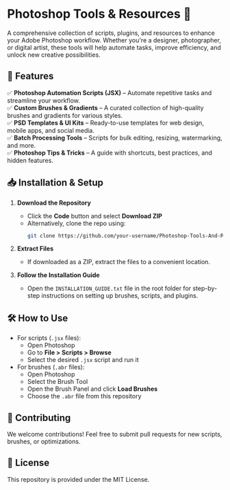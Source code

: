 

# **Photoshop Tools & Resources** 🎨  

A comprehensive collection of scripts, plugins, and resources to enhance your Adobe Photoshop workflow. Whether you're a designer, photographer, or digital artist, these tools will help automate tasks, improve efficiency, and unlock new creative possibilities.  

## **📌 Features**  
✅ **Photoshop Automation Scripts (JSX)** – Automate repetitive tasks and streamline your workflow.  
✅ **Custom Brushes & Gradients** – A curated collection of high-quality brushes and gradients for various styles.  
✅ **PSD Templates & UI Kits** – Ready-to-use templates for web design, mobile apps, and social media.  
✅ **Batch Processing Tools** – Scripts for bulk editing, resizing, watermarking, and more.  
✅ **Photoshop Tips & Tricks** – A guide with shortcuts, best practices, and hidden features.  

## **📥 Installation & Setup**  
1. **Download the Repository**  
   - Click the **Code** button and select **Download ZIP**  
   - Alternatively, clone the repo using:  
     ```bash
     git clone https://github.com/your-username/Photoshop-Tools-And-Resources.git
     ```  
2. **Extract Files**  
   - If downloaded as a ZIP, extract the files to a convenient location.  
   
3. **Follow the Installation Guide**  
   - Open the `INSTALLATION_GUIDE.txt` file in the root folder for step-by-step instructions on setting up brushes, scripts, and plugins.  

## **🛠 How to Use**  
- For scripts (`.jsx` files):  
  - Open Photoshop  
  - Go to **File > Scripts > Browse**  
  - Select the desired `.jsx` script and run it  
- For brushes (`.abr` files):  
  - Open Photoshop  
  - Select the Brush Tool  
  - Open the Brush Panel and click **Load Brushes**  
  - Choose the `.abr` file from this repository  

## **📝 Contributing**  
We welcome contributions! Feel free to submit pull requests for new scripts, brushes, or optimizations.  

## **📜 License**  
This repository is provided under the MIT License.  



